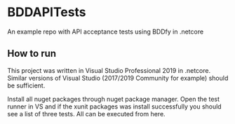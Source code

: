 # BDDAPITests
An example repo with API acceptance tests using BDDfy in .netcore

## How to run
This project was written in Visual Studio Professional 2019 in .netcore. Similar versions of Visual Studio (2017/2019 Community for example) should be sufficient. 

Install all nuget packages through nuget package manager. Open the test runner in VS and if the xunit packages was install successfully you should see a list of three tests. All can be executed from here. 

